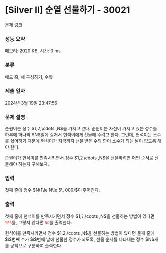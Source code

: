 # [Silver II] 순열 선물하기 - 30021 

[문제 링크](https://www.acmicpc.net/problem/30021) 

### 성능 요약

메모리: 2020 KB, 시간: 0 ms

### 분류

애드 혹, 해 구성하기, 수학

### 제출 일자

2024년 3월 19일 23:47:56

### 문제 설명

<p>준원이는 정수 $1,2,\cdots ,N$을 가지고 있다. 준원이는 자신이 가지고 있는 정수를 하루에 하나씩 $N$일에 걸쳐서 현석이에게 선물해 주려고 한다. 그런데, 현석이는 소수를 싫어하기 때문에 현석이가 지금까지 선물 받은 수의 합이 소수가 되는 날이 없도록 해야 한다.</p>

<p>준원이가 현석이를 만족시키면서 정수 $1,2,\cdots ,N$을 선물하려면 어떤 순서로 선물해야 하는지 구해보자.</p>

### 입력 

 <p>첫째 줄에 정수 $N(1\le N\le 5\, 000)$이 주어진다.</p>

### 출력 

 <p>첫째 줄에 현석이를 만족시키면서 정수 $1,2,\cdots ,N$을 선물하는 방법이 있다면 <span style="color:#e74c3c;"><code>YES</code></span>를, 그렇지 않다면 <span style="color:#e74c3c;"><code>NO</code></span>를 출력한다.</p>

<p>현석이를 만족시키면서 정수 $1,2,\cdots ,N$을 선물하는 방법이 있다면 둘째 줄에 $i$번째 수가 $i$번째 날에 선물한 정수가 되도록, 선물 순서를 나타내는 정수 $N$개를 공백으로 구분하여 출력한다.</p>

